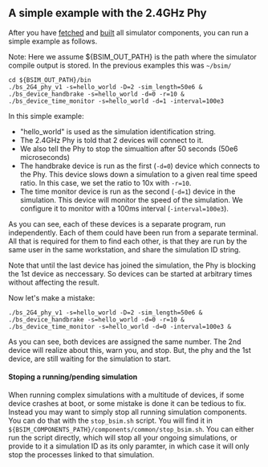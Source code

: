 ## A simple example with the 2.4GHz Phy

After you have [fetched](fetching.md) and [built](building.md) all simulator
components, you can run a simple example as follows.

Note: Here we assume ${BSIM_OUT_PATH} is the path where the simulator compile
output is stored.
In the previous examples this was `~/bsim/`

```
cd ${BSIM_OUT_PATH}/bin
./bs_2G4_phy_v1 -s=hello_world -D=2 -sim_length=50e6 &
./bs_device_handbrake -s=hello_world -d=0 -r=10 &
./bs_device_time_monitor -s=hello_world -d=1 -interval=100e3
```

In this simple example:

* "hello_world" is used as the simulation identification string.
* The 2.4GHz Phy is told that 2 devices will connect to it.
* We also tell the Phy to stop the simualtion after 50 seconds (50e6
  microseconds)
* The handbrake device is run as the first (`-d=0`) device which connects to
  the Phy. This device slows down a simulation to a given real time speed
  ratio. In this case, we set the ratio to 10x with `-r=10`.
* The time monitor device is run as the second (`-d=1`) device in the
  simulation. This device will monitor the speed of the simulation. We
  configure it to monitor with a 100ms interval (`-interval=100e3`).

As you can see, each of these devices is a separate program, run independently.
Each of them could have been run from a separate terminal.
All that is required for them to find each other, is that they are run by the
same user in the same workstation, and share the simulation ID string.

Note that until the last device has joined the simulation, the Phy is blocking
the 1st device as neccessary.
So devices can be started at arbitrary times without affecting the result.

Now let's make a mistake:

```
./bs_2G4_phy_v1 -s=hello_world -D=2 -sim_length=50e6 &
./bs_device_handbrake -s=hello_world -d=0 -r=10 &
./bs_device_time_monitor -s=hello_world -d=0 -interval=100e3 &
```

As you can see, both devices are assigned the same number. The 2nd device will
realize about this, warn you, and stop.
But, the phy and the 1st device, are still waiting for the simulation to start.

#### Stoping a running/pending simulation

When running complex simulations with a multitude of devices, if some device
crashes at boot, or some mistake is done it can be tedious to fix. Instead you
may want to simply stop all running simulation components. You can do that with
the `stop_bsim.sh` script.
You will find it in
`${BSIM_COMPONENTS_PATH}/components/common/stop_bsim.sh`.
You can either run the script directly, which will stop all your ongoing
simulations, or provide to it a simulation ID as its only paramter, in which
case it will only stop the processes linked to that simulation.
